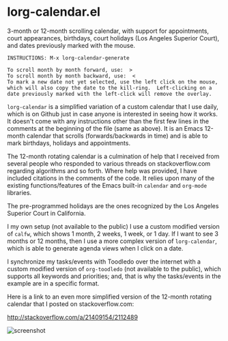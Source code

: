 lorg-calendar.el
================

3-month or 12-month scrolling calendar, with support for appointments, court appearances, birthdays, court holidays (Los Angeles Superior Court), and dates previously marked with the mouse.

    INSTRUCTIONS: M-x lorg-calendar-generate

    To scroll month by month forward, use:  >
    To scroll month by month backward, use:  <
    To mark a new date not yet selected, use the left click on the mouse, which will also copy the date to the kill-ring.  Left-clicking on a date previously marked with the left-click will remove the overlay.

`lorg-calendar` is a simplified variation of a custom calendar that I use daily, which is on Github just in case anyone is interested in seeing how it works.  It doesn't come with any instructions other than the first few lines in the comments at the beginning of the file (same as above).  It is an Emacs 12-month calendar that scrolls (forwards/backwards in time) and is able to mark birthdays, holidays and appointments.

The 12-month rotating calendar is a culmination of help that I received from several people who responded to various threads on stackoverflow.com regarding algorithms and so forth.  Where help was provided, I have included citations in the comments of the code.  It relies upon many of the existing functions/features of the Emacs built-in `calendar` and `org-mode` libraries.

The pre-programmed holidays are the ones recognized by the Los Angeles Superior Court in California.

I my own setup (not available to the public) I use a custom modified version of `calfw`, which shows 1 month, 2 weeks, 1 week, or 1 day.  If I want to see 3 months or 12 months, then I use a more complex version of `lorg-calendar`, which is able to generate agenda views when I click on a date.

I synchronize my tasks/events with Toodledo over the internet with a custom modified version of `org-toodledo` (not available to the public), which supports all keywords and priorities; and, that is why the tasks/events in the example are in a specific format.

Here is a link to an even more simplified version of the 12-month rotating calendar that I posted on stackoverflow.com:

http://stackoverflow.com/a/21409154/2112489

![screenshot](http://www.lawlist.com/images/calendar_example.png)